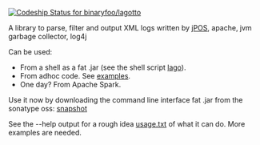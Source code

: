 [ ![Codeship Status for binaryfoo/lagotto](https://codeship.com/projects/90b68e60-780c-0132-6736-4ab0787fdfaa/status?branch=master)](https://codeship.com/projects/55597)

A library to parse, filter and output XML logs written by [jPOS](http://jpos.org), apache, jvm garbage collector, log4j

Can be used:

  * From a shell as a fat .jar (see the shell script [lago](https://github.com/binaryfoo/jpos-logs-scala/blob/master/lago)).
  * From adhoc code. See [examples](https://github.com/binaryfoo/lagotto/tree/master/src/main/scala/io/github/binaryfoo/lagotto/examples).
  * One day? From Apache Spark.

Use it now by downloading the command line interface fat .jar from the sonatype oss: [snapshot](https://oss.sonatype.org/service/local/artifact/maven/content?r=snapshots&g=io.github.binaryfoo&a=lagotto&c=assembly&v=LATEST)

See the --help output for a rough idea [usage.txt](https://raw.githubusercontent.com/binaryfoo/lagotto/master/usage.txt) of what it can do. More examples are needed.
  
